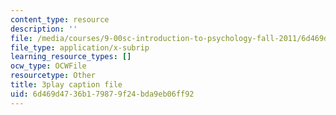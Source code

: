 ```yaml
---
content_type: resource
description: ''
file: /media/courses/9-00sc-introduction-to-psychology-fall-2011/6d469d4736b179879f24bda9eb06ff92_qZdm4mpQA_8.srt
file_type: application/x-subrip
learning_resource_types: []
ocw_type: OCWFile
resourcetype: Other
title: 3play caption file
uid: 6d469d47-36b1-7987-9f24-bda9eb06ff92
---
```


